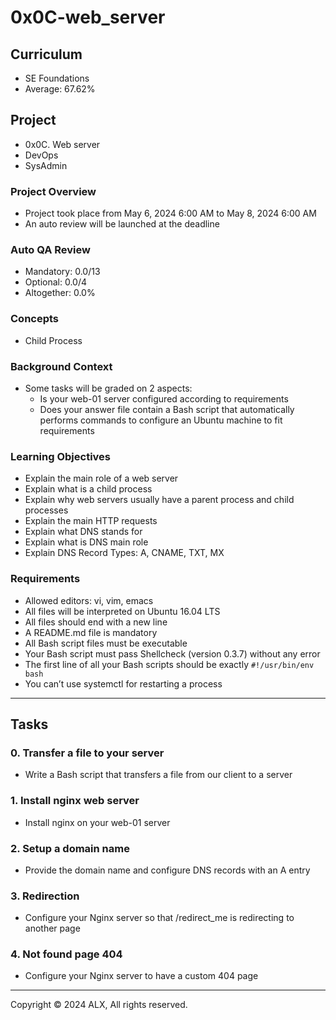 # 0x0C-web_server

## Curriculum
- SE Foundations
- Average: 67.62%

## Project
- 0x0C. Web server
- DevOps
- SysAdmin

### Project Overview
- Project took place from May 6, 2024 6:00 AM to May 8, 2024 6:00 AM
- An auto review will be launched at the deadline

### Auto QA Review
- Mandatory: 0.0/13
- Optional: 0.0/4
- Altogether: 0.0%

### Concepts
- Child Process

### Background Context
- Some tasks will be graded on 2 aspects:
  - Is your web-01 server configured according to requirements
  - Does your answer file contain a Bash script that automatically performs commands to configure an Ubuntu machine to fit requirements

### Learning Objectives
- Explain the main role of a web server
- Explain what is a child process
- Explain why web servers usually have a parent process and child processes
- Explain the main HTTP requests
- Explain what DNS stands for
- Explain what is DNS main role
- Explain DNS Record Types: A, CNAME, TXT, MX

### Requirements
- Allowed editors: vi, vim, emacs
- All files will be interpreted on Ubuntu 16.04 LTS
- All files should end with a new line
- A README.md file is mandatory
- All Bash script files must be executable
- Your Bash script must pass Shellcheck (version 0.3.7) without any error
- The first line of all your Bash scripts should be exactly `#!/usr/bin/env bash`
- You can’t use systemctl for restarting a process

---

## Tasks

### 0. Transfer a file to your server
- Write a Bash script that transfers a file from our client to a server

### 1. Install nginx web server
- Install nginx on your web-01 server

### 2. Setup a domain name
- Provide the domain name and configure DNS records with an A entry

### 3. Redirection
- Configure your Nginx server so that /redirect_me is redirecting to another page

### 4. Not found page 404
- Configure your Nginx server to have a custom 404 page

---

Copyright © 2024 ALX, All rights reserved.

